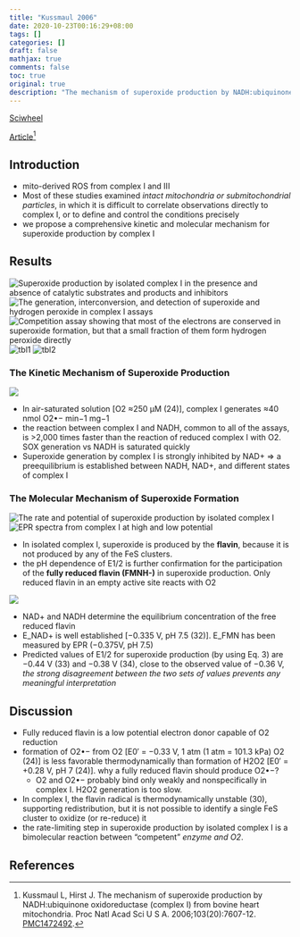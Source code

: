 ```yaml
---
title: "Kussmaul 2006"
date: 2020-10-23T00:16:29+08:00
tags: []
categories: []
draft: false
mathjax: true
comments: false
toc: true
original: true
description: "The mechanism of superoxide production by NADH:ubiquinone oxidoreductase (complex I) from bovine heart mitochondria"
---
```


[Sciwheel](https://sciwheel.com/work/#/items/6174702)

[Article](https://www.ncbi.nlm.nih.gov/pmc/articles/PMC1472492/)[^Kussmaul2006]
<!--more-->

## Introduction
* mito-derived ROS from complex I and III
* Most of these studies examined *intact mitochondria or submitochondrial particles*, in which it is difficult to correlate observations directly to complex I, or to define and control the conditions precisely
* we propose a comprehensive kinetic and molecular mechanism for superoxide production by complex I
## Results
![](https://www.pnas.org/content/pnas/103/20/7607/F1.large.jpg?width=800&height=600&carousel=1 "Superoxide production by isolated complex I in the presence and absence of catalytic substrates and products and inhibitors")
![](https://www.pnas.org/content/pnas/103/20/7607/F2.large.jpg?width=800&height=600&carousel=1 "The generation, interconversion, and detection of superoxide and hydrogen peroxide in complex I assays")
![](https://www.pnas.org/content/pnas/103/20/7607/F3.large.jpg?width=800&height=600&carousel=1 "Competition assay showing that most of the electrons are conserved in superoxide formation, but that a small fraction of them form hydrogen peroxide directly")
![tbl1](https://user-images.githubusercontent.com/40054455/86700289-939b6d00-c043-11ea-870e-21b60e185844.png)
![tbl2](https://user-images.githubusercontent.com/40054455/86700298-94cc9a00-c043-11ea-923c-dbc603179537.png)

### The Kinetic Mechanism of Superoxide Production
![](https://www.pnas.org/content/pnas/103/20/7607/F4.large.jpg?width=800&height=600&carousel=1)

* In air-saturated solution [O2 ≈250 μM (24)], complex I generates ≈40 nmol O2•− min−1 mg−1
* the reaction between complex I and NADH, common to all of the assays, is >2,000 times faster than the reaction of reduced complex I with O2. SOX generation vs NADH is saturated quickly
* Superoxide generation by complex I is strongly inhibited by NAD+ => a preequilibrium is established between NADH, NAD+, and different states of complex I

### The Molecular Mechanism of Superoxide Formation
![](https://www.pnas.org/content/pnas/103/20/7607/F5.large.jpg?width=800&height=600&carousel=1 "The rate and potential of superoxide production by isolated complex I")
![](https://www.pnas.org/content/pnas/103/20/7607/F6.large.jpg?width=800&height=600&carousel=1 "EPR spectra from complex I at high and low potential")

* In isolated complex I, superoxide is produced by the **flavin**, because it is not produced by any of the FeS clusters.
*  the pH dependence of E1/2 is further confirmation for the participation of the **fully reduced flavin (FMNH-)** in superoxide production. Only reduced flavin in an empty active site reacts with O2

![](https://www.pnas.org/content/pnas/103/20/7607/F7.large.jpg?width=800&height=600&carousel=1)
* NAD+ and NADH determine the equilibrium concentration of the free reduced flavin
* E_NAD+ is well established [−0.335 V, pH 7.5 (32)]. E_FMN has been measured by EPR (−0.375V, pH 7.5)
* Predicted values of E1/2 for superoxide production (by using Eq. 3) are −0.44 V (33) and −0.38 V (34), close to the observed value of −0.36 V, *the strong disagreement between the two sets of values prevents any meaningful interpretation*

## Discussion
* Fully reduced flavin is a low potential electron donor capable of O2 reduction
* formation of O2•− from O2 [E0′ = −0.33 V, 1 atm (1 atm = 101.3 kPa) O2 (24)] is less favorable thermodynamically than formation of H2O2 [E0′ = +0.28 V, pH 7 (24)].  why a fully reduced flavin should produce O2•−?
    * O2 and O2•− probably bind only weakly and nonspecifically in complex I. H2O2 generation is too slow.
* In complex I, the flavin radical is thermodynamically unstable (30), supporting redistribution, but it is not possible to identify a single FeS cluster to oxidize (or re-reduce) it
* the rate-limiting step in superoxide production by isolated complex I is a bimolecular reaction between “competent” *enzyme and O2*.

## References
[^Kussmaul2006]: Kussmaul L, Hirst J. The mechanism of superoxide production by NADH:ubiquinone oxidoreductase (complex I) from bovine heart mitochondria. Proc Natl Acad Sci U S A. 2006;103(20):7607-12.  [PMC1472492](https://www.ncbi.nlm.nih.gov/pmc/articles/PMC1472492/).
